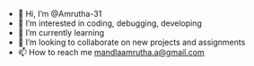 - 👋 Hi, I’m @Amrutha-31
- 👀 I’m interested in coding, debugging, developing 
- 🌱 I’m currently learning 
- 💞️ I’m looking to collaborate on new projects and assignments 
- 📫 How to reach me mandlaamrutha.a@gmail.com

<!---
Amrutha-31/Amrutha-31 is a ✨ special ✨ repository because its `README.md` (this file) appears on your GitHub profile.
You can click the Preview link to take a look at your changes.
--->
